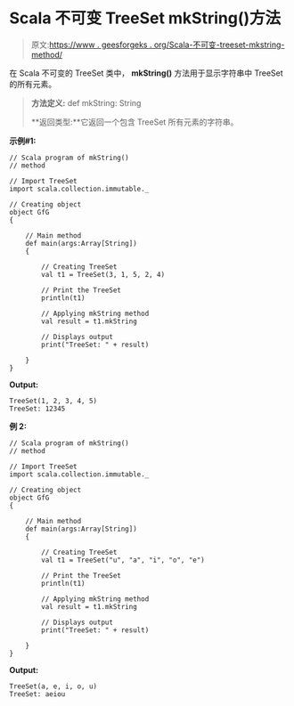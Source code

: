 # Scala 不可变 TreeSet mkString()方法

> 原文:[https://www . geesforgeks . org/Scala-不可变-treeset-mkstring-method/](https://www.geeksforgeeks.org/scala-immutable-treeset-mkstring-method/)

在 Scala 不可变的 TreeSet 类中， **mkString()** 方法用于显示字符串中 TreeSet 的所有元素。

> **方法定义:** def mkString: String
> 
> **返回类型:**它返回一个包含 TreeSet 所有元素的字符串。

**示例#1:**

```
// Scala program of mkString() 
// method 

// Import TreeSet
import scala.collection.immutable._

// Creating object 
object GfG 
{ 

    // Main method 
    def main(args:Array[String]) 
    { 

        // Creating TreeSet
        val t1 = TreeSet(3, 1, 5, 2, 4)  

        // Print the TreeSet 
        println(t1) 

        // Applying mkString method  
        val result = t1.mkString  

        // Displays output  
        print("TreeSet: " + result) 

    } 
} 
```

**Output:**

```
TreeSet(1, 2, 3, 4, 5)
TreeSet: 12345

```

**例 2:**

```
// Scala program of mkString() 
// method 

// Import TreeSet
import scala.collection.immutable._

// Creating object 
object GfG 
{ 

    // Main method 
    def main(args:Array[String]) 
    { 

        // Creating TreeSet
        val t1 = TreeSet("u", "a", "i", "o", "e")  

        // Print the TreeSet 
        println(t1) 

        // Applying mkString method  
        val result = t1.mkString  

        // Displays output  
        print("TreeSet: " + result) 

    } 
} 
```

**Output:**

```
TreeSet(a, e, i, o, u)
TreeSet: aeiou

```